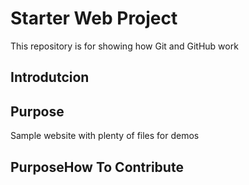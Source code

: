 # Starter Web Project

This repository is for showing how Git and GitHub work

## Introdutcion

## Purpose

Sample website with plenty of files for demos

## PurposeHow To Contribute